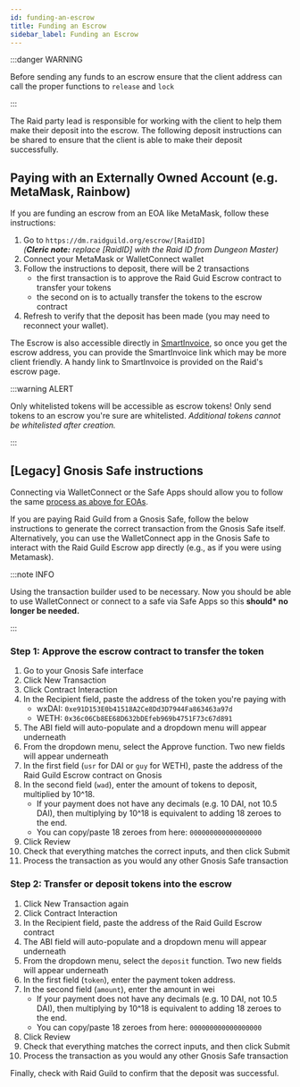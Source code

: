 ```yaml
---
id: funding-an-escrow
title: Funding an Escrow
sidebar_label: Funding an Escrow
---
```


:::danger WARNING

Before sending any funds to an escrow ensure that the client address can call the proper functions to `release` and `lock`

:::

The Raid party lead is responsible for working with the client to help them make their deposit into the escrow. The following deposit instructions can be shared to ensure that the client is able to make their deposit successfully.

## Paying with an Externally Owned Account (e.g. MetaMask, Rainbow)

If you are funding an escrow from an EOA like MetaMask, follow these instructions:

1. Go to `https://dm.raidguild.org/escrow/[RaidID]`
   <br />_(<span class='cleric'>**Cleric note:**</span> replace [RaidID] with the Raid ID from Dungeon Master)_
2. Connect your MetaMask or WalletConnect wallet
3. Follow the instructions to deposit, there will be 2 transactions
   - the first transaction is to approve the Raid Guid Escrow contract to transfer your tokens
   - the second on is to actually transfer the tokens to the escrow contract
4. Refresh to verify that the deposit has been made (you may need to reconnect your wallet).

The Escrow is also accessible directly in [SmartInvoice](https://app.smartinvoice.xyz), so once you get the escrow address, you can provide the SmartInvoice link which may be more client friendly. A handy link to SmartInvoice is provided on the Raid's escrow page.

:::warning ALERT

Only whitelisted tokens will be accessible as escrow tokens! Only send tokens to an escrow you're sure are whitelisted. _Additional tokens cannot be whitelisted after creation._

:::

## [Legacy] Gnosis Safe instructions

Connecting via WalletConnect or the Safe Apps should allow you to follow the same [process as above for EOAs](#paying-with-an-externally-owned-account-eg-metamask-rainbow).

If you are paying Raid Guild from a Gnosis Safe, follow the below instructions to generate the correct transaction from the Gnosis Safe itself. Alternatively, you can use the WalletConnect app in the Gnosis Safe to interact with the Raid Guild Escrow app directly (e.g., as if you were using Metamask).

:::note INFO

Using the transaction builder used to be necessary. Now you should be able to use WalletConnect or connect to a safe via Safe Apps so this **should\* no longer be needed.**

:::

### Step 1: Approve the escrow contract to transfer the token

1. Go to your Gnosis Safe interface
2. Click New Transaction
3. Click Contract Interaction
4. In the Recipient field, paste the address of the token you're paying with
   - wxDAI: `0xe91D153E0b41518A2Ce8Dd3D7944Fa863463a97d`
   - WETH: `0x36c06Cb8EE68D632bDEfeb969b4751F73c67d891`
5. The ABI field will auto-populate and a dropdown menu will appear underneath
6. From the dropdown menu, select the Approve function. Two new fields will appear underneath
7. In the first field (`usr` for DAI or `guy` for WETH), paste the address of the Raid Guild Escrow contract on Gnosis
8. In the second field (`wad`), enter the amount of tokens to deposit, multiplied by 10^18.
   - If your payment does not have any decimals (e.g. 10 DAI, not 10.5 DAI), then multiplying by 10^18 is equivalent to adding 18 zeroes to the end.
   - You can copy/paste 18 zeroes from here: `000000000000000000`
9. Click Review
10. Check that everything matches the correct inputs, and then click Submit
11. Process the transaction as you would any other Gnosis Safe transaction

### Step 2: Transfer or deposit tokens into the escrow

1. Click New Transaction again
2. Click Contract Interaction
3. In the Recipient field, paste the address of the Raid Guild Escrow contract
4. The ABI field will auto-populate and a dropdown menu will appear underneath
5. From the dropdown menu, select the `deposit` function. Two new fields will appear underneath
6. In the first field (`token`), enter the payment token address.
7. In the second field (`amount`), enter the amount in wei
   - If your payment does not have any decimals (e.g. 10 DAI, not 10.5 DAI), then multiplying by 10^18 is equivalent to adding 18 zeroes to the end.
   - You can copy/paste 18 zeroes from here: `000000000000000000`
8. Click Review
9. Check that everything matches the correct inputs, and then click Submit
10. Process the transaction as you would any other Gnosis Safe transaction

Finally, check with Raid Guild to confirm that the deposit was successful.
